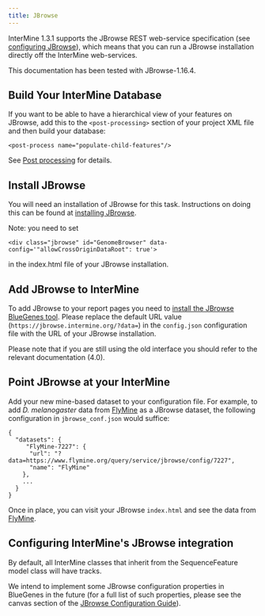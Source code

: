 ```yaml
---
title: JBrowse
---
```


InterMine 1.3.1 supports the JBrowse REST web-service specification \(see [configuring JBrowse](https://github.com/GMOD/jbrowse/wiki/JBrowse_Configuration_Guide/)\), which means that you can run a JBrowse installation directly off the InterMine web-services.

This documentation has been tested with JBrowse-1.16.4.

## Build Your InterMine Database

If you want to be able to have a hierarchical view of your features on JBrowse, add this to the `<post-processing>` section of your project XML file and then build your database:

```markup
<post-process name="populate-child-features"/>
```

See [Post processing](../../database/database-building/post-processing/index.md) for details.

## Install JBrowse

You will need an installation of JBrowse for this task. Instructions on doing this can be found at [installing JBrowse](http://jbrowse.org/code/latest-release/docs/tutorial/).

Note: you need to set

```markup
<div class="jbrowse" id="GenomeBrowser" data-config='"allowCrossOriginDataRoot": true'>
```

in the index.html file of your JBrowse installation.

## Add JBrowse to InterMine

To add JBrowse to your report pages you need to [install the JBrowse BlueGenes tool](http://intermine.org/intermine-user-docs/docs/admin-account#the-tools-store). Please replace the default URL value (`https://jbrowse.intermine.org/?data=`) in the `config.json` configuration file with the URL of your JBrowse installation.

Please note that if you are still using the old interface you should refer to the relevant documentation (4.0). 

## Point JBrowse at your InterMine

Add your new mine-based dataset to your configuration file. For example, to add _D. melanogaster_ data from [FlyMine](https://www.flymine.org) as a JBrowse dataset, the following configuration in `jbrowse_conf.json` would suffice:

```text
{ 
  "datasets": {
     "FlyMine-7227": {
      "url": "?data=https://www.flymine.org/query/service/jbrowse/config/7227",
      "name": "FlyMine"
    },
    ...
  }
}
```

Once in place, you can visit your JBrowse `index.html` and see the data from [FlyMine](https://www.flymine.org).

## Configuring InterMine's JBrowse integration

By default, all InterMine classes that inherit from the SequenceFeature model class will have tracks.

We intend to implement some JBrowse configuration properties in BlueGenes in the future (for a full list of such properties, please see the canvas section of the [JBrowse Configuration Guide](https://github.com/GMOD/jbrowse/wiki/JBrowse_Configuration_Guide/)).
